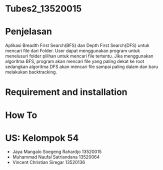 # Tubes2_13520015

# Penjelasan
Aplikasi Breadth First Search(BFS) dan Depth First Search(DFS) untuk mencari file dari Folder. User dapat menggunakan program untuk menelusuri folder pilihan untuk mencari file tertentu. Jika menggunakan algoritma BFS, program akan mencari file yang paling dekat ke root sedangkan algoritma DFS akan mencari file sampai paling dalam dan baru melakukan backtracking.

# Requirement and installation


# How To


# US: Kelompok 54
- Jaya Mangalo Soegeng Rahardjo 13520015
- Muhammad Naufal Satriandana 13520064
- Vincent Christian Siregar 13520136


